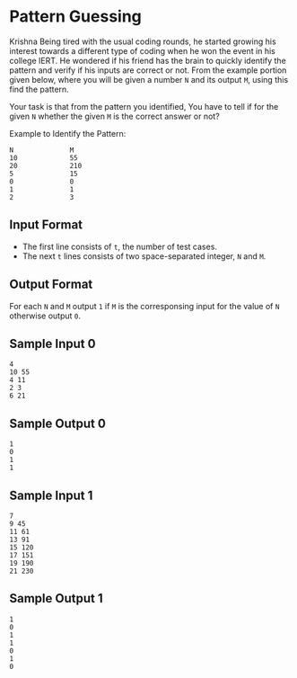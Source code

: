 # Pattern Guessing

Krishna Being tired with the usual coding rounds, he started growing his interest towards a different type of coding when he won the event in his college IERT. He wondered if his friend has the brain to quickly identify the pattern and verify if his inputs are correct or not. From the example portion given below, where you will be given a number `N` and its output `M`, using this find the pattern.

Your task is that from the pattern you identified, You have to tell if for the given `N` whether the given `M` is the correct answer or not?

Example to Identify the Pattern:
```
N              M
10             55
20             210
5              15
0              0
1              1
2              3
```
## Input Format

- The first line consists of `t`, the number of test cases.
- The next `t` lines consists of two space-separated integer, `N` and `M`.

## Output Format

For each `N` and `M` output `1` if `M` is the corresponsing input for the value of `N` otherwise output `0`.

## Sample Input 0
```
4
10 55
4 11
2 3
6 21
```

## Sample Output 0
```
1
0
1
1
```
## Sample Input 1
```
7
9 45
11 61
13 91
15 120
17 151
19 190
21 230
```

## Sample Output 1
```
1
0
1
1
0
1
0
```

